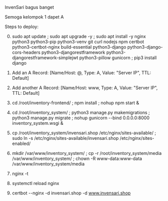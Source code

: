 InvenSari bagus banget

Semoga kelompok 1 dapet A

Steps to deploy:

0. sudo apt update ; sudo apt upgrade -y ; sudo apt install -y nginx python3 python3-pip python3-venv git curl nodejs npm certbot python3-certbot-nginx build-essential python3-django python3-django-cors-headers python3-djangorestframework python3-djangorestframework-simplejwt python3-pillow gunicorn ; pip3 install django

1. Add an A Record:
[Name/Host: @,
Type: A,
Value: "Server IP",
TTL: Default]

2. Add another A Record:
[Name/Host: www,
Type: A,
Value: "Server IP",
TTL: Default]

3. cd /root/inventory-frontend/ ; npm install ; nohup npm start &

4. cd /root/inventory_system/ ; python3 manage.py makemigrations ; python3 manage.py migrate ; nohup gunicorn --bind 0.0.0.0:8000 inventory_system.wsgi &

5. cp /root/inventory_system/invensari.shop /etc/nginx/sites-available/ ; sudo ln -s /etc/nginx/sites-available/invensari.shop /etc/nginx/sites-enabled/

6. mkdir /var/www/inventory_system/ ; cp -r /root/inventory_system/media /var/www/inventory_system/ ; chown -R www-data:www-data /var/www/inventory_system/media

7. nginx -t

8. systemctl reload nginx

9. certbot --nginx -d invensari.shop -d www.invensari.shop
